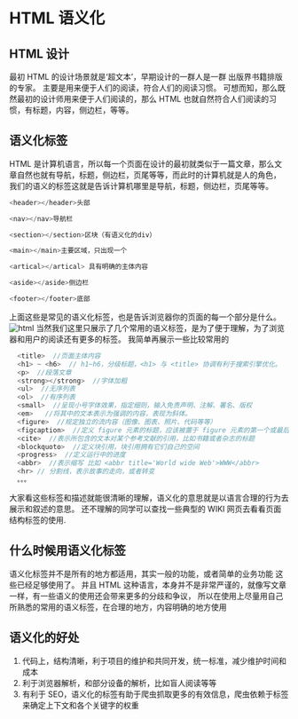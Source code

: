# HTML 语义化

## HTML 设计

最初 HTML 的设计场景就是‘超文本’，早期设计的一群人是一群 出版界书籍排版的专家。 主要是用来便于人们的阅读，符合人们的阅读习惯。 可想而知，那么既然最初的设计师用来便于人们阅读的，那么 HTML 也就自然符合人们阅读的习惯，有标题，内容，侧边栏，等等。

## 语义化标签

HTML 是计算机语言，所以每一个页面在设计的最初就类似于一篇文章，那么文章自然也就有导航，标题，侧边栏，页尾等等，而此时的计算机就是人的角色， 我们的语义的标签这就是告诉计算机哪里是导航，标题，侧边栏，页尾等等。

```js
<header></header>头部

<nav></nav>导航栏

<section></section>区块（有语义化的div）

<main></main>主要区域，只出现一个

<artical></artical> 具有明确的主体内容

<aside></aside>侧边栏

<footer></footer>底部
```

上面这些是常见的语义化标签，也是告诉浏览器你的页面的每一个部分是什么。
<img :src="$withBase('/HTML.jpg')" alt="html">
当然我们这里只展示了几个常用的语义标签，是为了便于理解，为了浏览器和用户的阅读还有更多的标签。 我简单再展示一些比较常用的

```js
  <title>  //页面主体内容
  <h1> ~ <h6>  // h1~h6，分级标题，<h1> 与 <title> 协调有利于搜索引擎优化。
  <p>  //段落文章
  <strong></strong>  //字体加粗
  <ul>  //无序列表
  <ol>  //有序列表
  <small>  //呈现小号字体效果，指定细则，输入免责声明、注解、署名、版权
  <em>   //将其中的文本表示为强调的内容，表现为斜体。
  <figure>  //规定独立的流内容（图像、图表、照片、代码等等）
  <figcaption>  //定义 figure 元素的标题，应该被置于 figure 元素的第一个或最后一个子元素的位置
  <cite>  //表示所包含的文本对某个参考文献的引用，比如书籍或者杂志的标题
  <blockquoto>  //定义块引用，块引用拥有它们自己的空间
  <progress>  //定义运行中的进度
  <abbr>  //表示缩写 比如 <abbr title='World wide Web'>WWW</abbr>
  <hr> // 分割线，表示故事的走向，或者转变
  。。。
```

大家看这些标签和描述就能很清晰的理解，语义化的意思就是以语言合理的行为去展示和叙述的意思。 还不理解的同学可以查找一些典型的 WIKI 网页去看看页面结构标签的使用.

## 什么时候用语义化标签

语义化标签并不是所有的地方都适用，其实一般的功能，或者简单的业务功能 这些已经足够使用了。 并且 HTML 这种语言，本身并不是非常严谨的，就像写文章一样，有一些语义的使用还会带来更多的分歧和争议， 所以在使用上尽量用自己所熟悉的常用的语义标签，在合理的地方，内容明确的地方使用

## 语义化的好处

1. 代码上，结构清晰，利于项目的维护和共同开发，统一标准，减少维护时间和成本
2. 利于浏览器解析，和部分设备的解析，比如盲人阅读等等
3. 有利于 SEO，语义化的标签有助于爬虫抓取更多的有效信息，爬虫依赖于标签来确定上下文和各个关键字的权重

